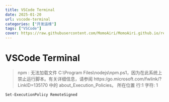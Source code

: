 ```yaml
---
title: VSCode Terminal
date: 2025-01-20
url: vscode-terminal
categories: ["开发运维"]
tags: ["VSCode"]
cover: https://raw.githubusercontent.com/MomoAiri/MomoAiri.github.io/refs/heads/dev/source/_images/cover/%E3%83%97%E3%83%AD%E3%82%B8%E3%82%A7%E3%82%AF%E3%83%88%E3%82%BB%E3%82%AB%E3%82%A4%20%E3%82%AB%E3%83%A9%E3%83%95%E3%83%AB%E3%82%B9%E3%83%86%E3%83%BC%E3%82%B8%EF%BC%81%20feat.%20%E5%88%9D%E9%9F%B3%E3%83%9F%E3%82%AF/921.png
---
```


# VSCode Terminal

> npm : 无法加载文件 C:\Program Files\nodejs\npm.ps1，因为在此系统上禁止运行脚本。有关详细信息，请参阅 https:/go.microsoft.com/fwlink/?LinkID=135170 中的 about_Execution_Policies。
所在位置 行:1 字符: 1

```
Set-ExecutionPolicy RemoteSigned
```

